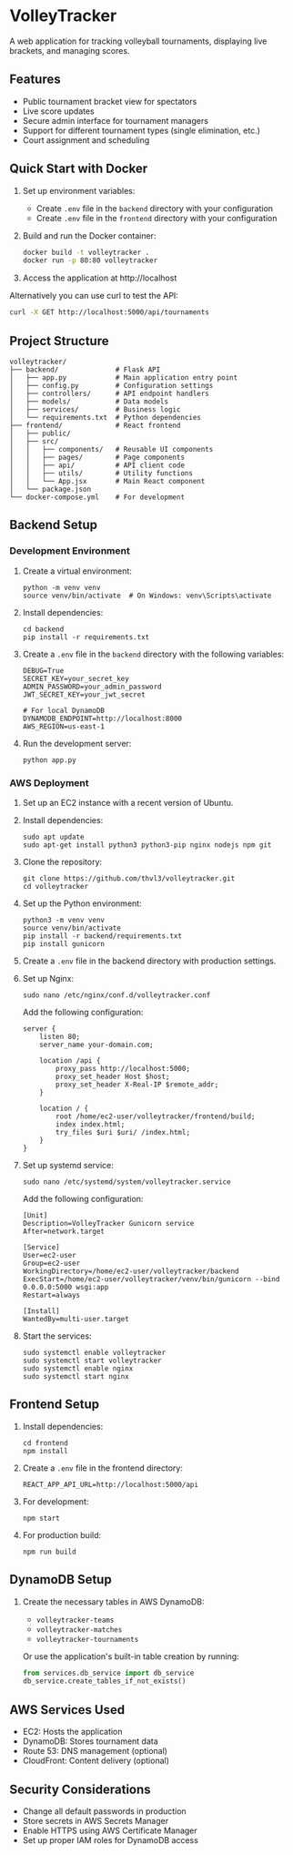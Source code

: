 # VolleyTracker

A web application for tracking volleyball tournaments, displaying live brackets, and managing scores.

## Features

- Public tournament bracket view for spectators
- Live score updates
- Secure admin interface for tournament managers
- Support for different tournament types (single elimination, etc.)
- Court assignment and scheduling

## Quick Start with Docker

1. Set up environment variables:
   - Create `.env` file in the `backend` directory with your configuration
   - Create `.env` file in the `frontend` directory with your configuration

2. Build and run the Docker container:
   ```bash
   docker build -t volleytracker .
   docker run -p 80:80 volleytracker
   ```

3. Access the application at http://localhost

Alternatively you can use curl to test the API:
```bash
curl -X GET http://localhost:5000/api/tournaments
```

## Project Structure

```
volleytracker/
├── backend/              # Flask API
│   ├── app.py            # Main application entry point
│   ├── config.py         # Configuration settings
│   ├── controllers/      # API endpoint handlers
│   ├── models/           # Data models
│   ├── services/         # Business logic
│   └── requirements.txt  # Python dependencies
├── frontend/             # React frontend
│   ├── public/
│   ├── src/
│   │   ├── components/   # Reusable UI components
│   │   ├── pages/        # Page components
│   │   ├── api/          # API client code
│   │   ├── utils/        # Utility functions
│   │   └── App.jsx       # Main React component
│   └── package.json
└── docker-compose.yml    # For development
```

## Backend Setup

### Development Environment

1. Create a virtual environment:
   ```
   python -m venv venv
   source venv/bin/activate  # On Windows: venv\Scripts\activate
   ```

2. Install dependencies:
   ```
   cd backend
   pip install -r requirements.txt
   ```

3. Create a `.env` file in the `backend` directory with the following variables:
   ```
   DEBUG=True
   SECRET_KEY=your_secret_key
   ADMIN_PASSWORD=your_admin_password
   JWT_SECRET_KEY=your_jwt_secret
   
   # For local DynamoDB
   DYNAMODB_ENDPOINT=http://localhost:8000
   AWS_REGION=us-east-1
   ```

4. Run the development server:
   ```
   python app.py
   ```

### AWS Deployment

1. Set up an EC2 instance with a recent version of Ubuntu.

2. Install dependencies:
   ```
   sudo apt update
   sudo apt-get install python3 python3-pip nginx nodejs npm git
   ```

3. Clone the repository:
   ```
   git clone https://github.com/thvl3/volleytracker.git
   cd volleytracker
   ```

4. Set up the Python environment:
   ```
   python3 -m venv venv
   source venv/bin/activate
   pip install -r backend/requirements.txt
   pip install gunicorn
   ```

5. Create a `.env` file in the backend directory with production settings.

6. Set up Nginx:
   ```
   sudo nano /etc/nginx/conf.d/volleytracker.conf
   ```
   
   Add the following configuration:
   ```
   server {
       listen 80;
       server_name your-domain.com;
       
       location /api {
           proxy_pass http://localhost:5000;
           proxy_set_header Host $host;
           proxy_set_header X-Real-IP $remote_addr;
       }
       
       location / {
           root /home/ec2-user/volleytracker/frontend/build;
           index index.html;
           try_files $uri $uri/ /index.html;
       }
   }
   ```

7. Set up systemd service:
   ```
   sudo nano /etc/systemd/system/volleytracker.service
   ```
   
   Add the following configuration:
   ```
   [Unit]
   Description=VolleyTracker Gunicorn service
   After=network.target

   [Service]
   User=ec2-user
   Group=ec2-user
   WorkingDirectory=/home/ec2-user/volleytracker/backend
   ExecStart=/home/ec2-user/volleytracker/venv/bin/gunicorn --bind 0.0.0.0:5000 wsgi:app
   Restart=always

   [Install]
   WantedBy=multi-user.target
   ```

8. Start the services:
   ```
   sudo systemctl enable volleytracker
   sudo systemctl start volleytracker
   sudo systemctl enable nginx
   sudo systemctl start nginx
   ```

## Frontend Setup

1. Install dependencies:
   ```
   cd frontend
   npm install
   ```

2. Create a `.env` file in the frontend directory:
   ```
   REACT_APP_API_URL=http://localhost:5000/api
   ```

3. For development:
   ```
   npm start
   ```

4. For production build:
   ```
   npm run build
   ```

## DynamoDB Setup

1. Create the necessary tables in AWS DynamoDB:
   - `volleytracker-teams`
   - `volleytracker-matches`
   - `volleytracker-tournaments`

   Or use the application's built-in table creation by running:
   ```python
   from services.db_service import db_service
   db_service.create_tables_if_not_exists()
   ```

## AWS Services Used

- EC2: Hosts the application
- DynamoDB: Stores tournament data
- Route 53: DNS management (optional)
- CloudFront: Content delivery (optional)

## Security Considerations

- Change all default passwords in production
- Store secrets in AWS Secrets Manager
- Enable HTTPS using AWS Certificate Manager
- Set up proper IAM roles for DynamoDB access
